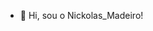 - 👋 Hi, sou o Nickolas_Madeiro!                     
<!---  
xXNextGenXx/xXNextGenXx is a ✨ special ✨ repository because its `README.md` (this file) appears on your GitHub profile.
You can click the Preview link to take a look at your changes.
--->

